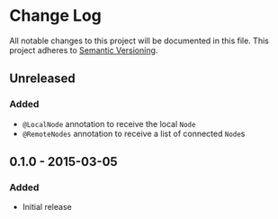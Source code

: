 # Change Log
All notable changes to this project will be documented in this file.
This project adheres to [Semantic Versioning](http://semver.org/).

## Unreleased
### Added
- `@LocalNode` annotation to receive the local `Node`
- `@RemoteNodes` annotation to receive a list of connected `Node`s

## 0.1.0 - 2015-03-05
### Added
- Initial release